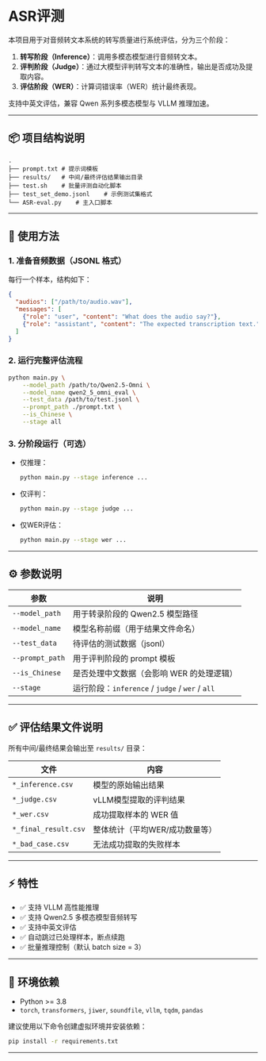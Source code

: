 # ASR评测

本项目用于对音频转文本系统的转写质量进行系统评估，分为三个阶段：
1. **转写阶段（Inference）**：调用多模态模型进行音频转文本。
2. **评判阶段（Judge）**：通过大模型评判转写文本的准确性，输出是否成功及提取内容。
3. **评估阶段（WER）**：计算词错误率（WER）统计最终表现。

支持中英文评估，兼容 Qwen 系列多模态模型与 VLLM 推理加速。

---

## 📦 项目结构说明

```
.
├── prompt.txt # 提示词模板
├── results/   # 中间/最终评估结果输出目录
├── test.sh    # 批量评测自动化脚本
├── test_set_demo.jsonl    # 示例测试集格式
└── ASR-eval.py    # 主入口脚本
```

---

## 🚀 使用方法

### 1. 准备音频数据（JSONL 格式）

每行一个样本，结构如下：

```json
{
  "audios": ["/path/to/audio.wav"],
  "messages": [
    {"role": "user", "content": "What does the audio say?"},
    {"role": "assistant", "content": "The expected transcription text."}
  ]
}
```

### 2. 运行完整评估流程

```bash
python main.py \
    --model_path /path/to/Qwen2.5-Omni \
    --model_name qwen2_5_omni_eval \
    --test_data /path/to/test.jsonl \
    --prompt_path ./prompt.txt \
    --is_Chinese \
    --stage all
```

### 3. 分阶段运行（可选）

- 仅推理：

  ```bash
  python main.py --stage inference ...
  ```

- 仅评判：

  ```bash
  python main.py --stage judge ...
  ```

- 仅WER评估：

  ```bash
  python main.py --stage wer ...
  ```

---

## ⚙️ 参数说明

| 参数 | 说明 |
|------|------|
| `--model_path` | 用于转录阶段的 Qwen2.5 模型路径 |
| `--model_name` | 模型名称前缀（用于结果文件命名） |
| `--test_data` | 待评估的测试数据（jsonl） |
| `--prompt_path` | 用于评判阶段的 prompt 模板 |
| `--is_Chinese` | 是否处理中文数据（会影响 WER 的处理逻辑） |
| `--stage` | 运行阶段：`inference` / `judge` / `wer` / `all` |

---

## ✅ 评估结果文件说明

所有中间/最终结果会输出至 `results/` 目录：

| 文件 | 内容 |
|------|------|
| `*_inference.csv` | 模型的原始输出结果 |
| `*_judge.csv` | vLLM模型提取的评判结果 |
| `*_wer.csv` | 成功提取样本的 WER 值 |
| `*_final_result.csv` | 整体统计（平均WER/成功数量等） |
| `*_bad_case.csv` | 无法成功提取的失败样本 |

---

## ⚡️ 特性

- ✅ 支持 VLLM 高性能推理
- ✅ 支持 Qwen2.5 多模态模型音频转写
- ✅ 支持中英文评估
- ✅ 自动跳过已处理样本，断点续跑
- ✅ 批量推理控制（默认 batch size = 3）

---

## 📌 环境依赖

- Python >= 3.8
- `torch`, `transformers`, `jiwer`, `soundfile`, `vllm`, `tqdm`, `pandas`

建议使用以下命令创建虚拟环境并安装依赖：

```bash
pip install -r requirements.txt
```

---


